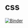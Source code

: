 # css

[![Binder](https://mybinder.org/badge_logo.svg)](https://mybinder.org/v2/gh/manjuXD/css/master)
